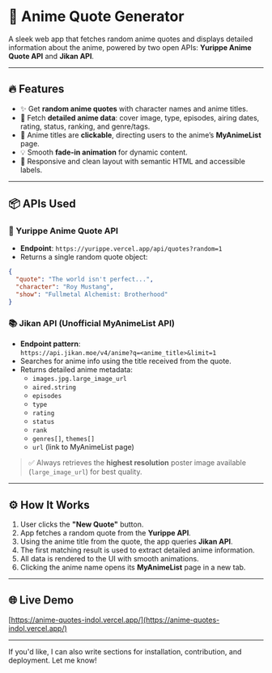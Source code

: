 # 🎌 Anime Quote Generator

A sleek web app that fetches random anime quotes and displays detailed information about the anime, powered by two open APIs: **Yurippe Anime Quote API** and **Jikan API**.

---

## 🔥 Features

- ✨ Get **random anime quotes** with character names and anime titles.
- 📖 Fetch **detailed anime data**: cover image, type, episodes, airing dates, rating, status, ranking, and genre/tags.
- 🔗 Anime titles are **clickable**, directing users to the anime’s **MyAnimeList** page.
- 💡 Smooth **fade-in animation** for dynamic content.
- 🧠 Responsive and clean layout with semantic HTML and accessible labels.

---

## 📦 APIs Used

### 📜 Yurippe Anime Quote API

- **Endpoint**: `https://yurippe.vercel.app/api/quotes?random=1`
- Returns a single random quote object:

```json
{
  "quote": "The world isn't perfect...",
  "character": "Roy Mustang",
  "show": "Fullmetal Alchemist: Brotherhood"
}
```

### 📚 Jikan API (Unofficial MyAnimeList API)

- **Endpoint pattern**:  
  `https://api.jikan.moe/v4/anime?q=<anime_title>&limit=1`
- Searches for anime info using the title received from the quote.
- Returns detailed anime metadata:
  - `images.jpg.large_image_url`
  - `aired.string`
  - `episodes`
  - `type`
  - `rating`
  - `status`
  - `rank`
  - `genres[]`, `themes[]`
  - `url` (link to MyAnimeList page)

> ✅ Always retrieves the **highest resolution** poster image available (`large_image_url`) for best quality.

---

## ⚙️ How It Works

1. User clicks the **"New Quote"** button.
2. App fetches a random quote from the **Yurippe API**.
3. Using the anime title from the quote, the app queries **Jikan API**.
4. The first matching result is used to extract detailed anime information.
5. All data is rendered to the UI with smooth animations.
6. Clicking the anime name opens its **MyAnimeList** page in a new tab.

---

## 🌐 Live Demo

[https://anime-quotes-indol.vercel.app/](https://anime-quotes-indol.vercel.app/)

---

If you'd like, I can also write sections for installation, contribution, and deployment. Let me know!

